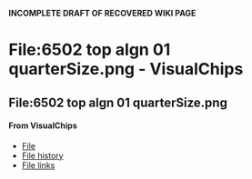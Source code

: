 **INCOMPLETE DRAFT OF RECOVERED WIKI PAGE**

# File:6502 top algn 01 quarterSize.png - VisualChips

## File:6502 top algn 01 quarterSize.png

#### From VisualChips

- [File](#file)
- [File history](#filehistory)
- [File links](#filelinks)

